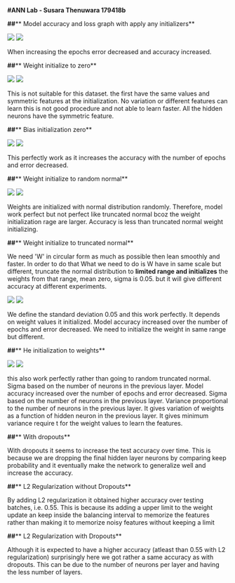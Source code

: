 **#ANN Lab - Susara Thenuwara 179418b**

**##**** Model accuracy and loss graph with apply any initializers**

![](RackMultipart20210925-4-ypzjfh_html_2da6453fb163cd99.png) ![](RackMultipart20210925-4-ypzjfh_html_518b58605a8a04d2.png)

When increasing the epochs error decreased and accuracy increased.

**##**** Weight initialize to zero**

![](RackMultipart20210925-4-ypzjfh_html_b8bceb35bd222435.png) ![](RackMultipart20210925-4-ypzjfh_html_bbd4971f3293bbe8.png)

This is not suitable for this dataset. the first have the same values and symmetric features at the initialization. No variation or different features can learn this is not good procedure and not able to learn faster. All the hidden neurons have the symmetric feature.

**##**** Bias initialization zero**

![](RackMultipart20210925-4-ypzjfh_html_d249656de7d0a258.png) ![](RackMultipart20210925-4-ypzjfh_html_53944f441f15376d.png)

This perfectly work as it increases the accuracy with the number of epochs and error decreased.

**##**** Weight initialize to random normal**

![](RackMultipart20210925-4-ypzjfh_html_f79f3a017e85b461.png) ![](RackMultipart20210925-4-ypzjfh_html_9c519e62e7c92cf.png)

Weights are initialized with normal distribution randomly. Therefore, model work perfect but not perfect like truncated normal bcoz the weight initialization rage are larger. Accuracy is less than truncated normal weight initializing.

**##**** Weight initialize to truncated normal**

We need &#39;W&#39; in circular form as much as possible then lean smoothly and faster. In order to do that What we need to do is W have in same scale but different, truncate the normal distribution to **limited range and initializes** the weights from that range, mean zero, sigma is 0.05. but it will give different accuracy at different experiments.

![](RackMultipart20210925-4-ypzjfh_html_a8b5626082a84910.png) ![](RackMultipart20210925-4-ypzjfh_html_c1eedf3b0d73c0ba.png)

We define the standard deviation 0.05 and this work perfectly. It depends on weight values it initialized. Model accuracy increased over the number of epochs and error decreased. We need to initialize the weight in same range but different.

**##**** He initialization to weights**

![](RackMultipart20210925-4-ypzjfh_html_1fc34fb30b84af29.png) ![](RackMultipart20210925-4-ypzjfh_html_e073c72a6bc1fad7.png)

this also work perfectly rather than going to random truncated normal. Sigma based on the number of neurons in the previous layer. Model accuracy increased over the number of epochs and error decreased. Sigma based on the number of neurons in the previous layer. Variance proportional to the number of neurons in the previous layer. It gives variation of weights as a function of hidden neuron in the previous layer. It gives minimum variance require t for the weight values to learn the features.

**##**** With dropouts**

With dropouts it seems to increase the test accuracy over time. This is because we are dropping the final hidden layer neurons by comparing keep probability and it eventually make the network to generalize well and increase the accuracy.

**##**** L2 Regularization without Dropouts**

By adding L2 regularization it obtained higher accuracy over testing batches, i.e. 0.55. This is because its adding a upper limit to the weight update an keep inside the balancing interval to memorize the features rather than making it to memorize noisy features without keeping a limit

**##**** L2 Regularization with Dropouts**

Although it is expected to have a higher accuracy (atleast than 0.55 with L2 regularization) surprisingly here we got rather a same accuracy as with dropouts. This can be due to the number of neurons per layer and having the less number of layers.
 
